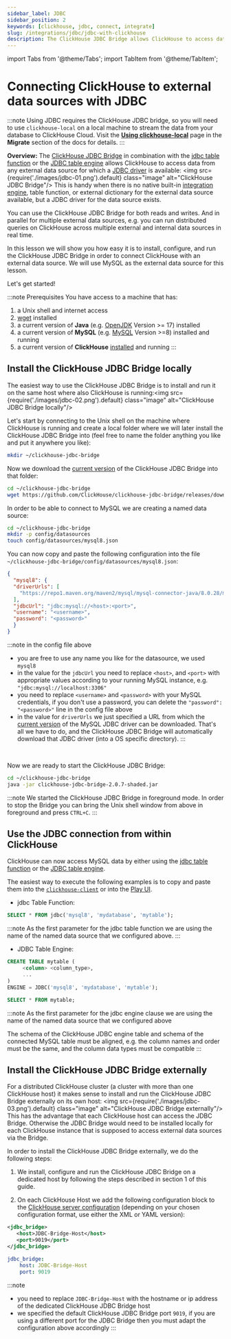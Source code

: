 ```yaml
---
sidebar_label: JDBC
sidebar_position: 2
keywords: [clickhouse, jdbc, connect, integrate]
slug: /integrations/jdbc/jdbc-with-clickhouse
description: The ClickHouse JDBC Bridge allows ClickHouse to access data from any external data source for which a JDBC driver is available
---
```


import Tabs from '@theme/Tabs';
import TabItem from '@theme/TabItem';

# Connecting ClickHouse to external data sources with JDBC

:::note
Using JDBC requires the ClickHouse JDBC bridge, so you will need to use `clickhouse-local` on a local machine to stream the data from your database to ClickHouse Cloud. Visit the [**Using clickhouse-local**](/integrations/migration/clickhouse-local-etl.md#example-2-migrating-from-mysql-to-clickhouse-cloud-with-the-jdbc-bridge) page in the **Migrate** section of the docs for details.
:::

**Overview:** The <a href="https://github.com/ClickHouse/clickhouse-jdbc-bridge" target="_blank">ClickHouse JDBC Bridge</a> in combination with the [jdbc table function](/sql-reference/table-functions/jdbc.md) or the [JDBC table engine](/engines/table-engines/integrations/jdbc.md) allows ClickHouse to access data from any external data source for which a <a href="https://en.wikipedia.org/wiki/JDBC_driver" target="_blank">JDBC driver</a> is available:
<img src={require('./images/jdbc-01.png').default} class="image" alt="ClickHouse JDBC Bridge"/>
This is handy when there is no native built-in [integration engine](/engines/table-engines/index.md#integration-engines-integration-engines), table function, or external dictionary for the external data source available, but a JDBC driver for the data source exists.

You can use the ClickHouse JDBC Bridge for both reads and writes. And in parallel for multiple external data sources, e.g. you can run distributed queries on ClickHouse across multiple external and internal data sources in real time.

In this lesson we will show you how easy it is to install, configure, and run the ClickHouse JDBC Bridge in order to connect ClickHouse with an external data source. We will use MySQL as the external data source for this lesson.

Let's get started!

:::note Prerequisites
You have access to a machine that has:
1. a Unix shell and internet access
2. <a href="https://www.gnu.org/software/wget/" target="_blank">wget</a> installed
3. a current version of **Java** (e.g. <a href="https://openjdk.java.net" target="_blank">OpenJDK</a> Version >= 17) installed
4. a current version of **MySQL** (e.g. <a href="https://www.mysql.com" target="_blank">MySQL</a> Version >=8) installed and running
5. a current version of **ClickHouse** [installed](/getting-started/install.md) and running
:::

## Install the ClickHouse JDBC Bridge locally

The easiest way to use the ClickHouse JDBC Bridge is to install and run it on the same host where also ClickHouse is running:<img src={require('./images/jdbc-02.png').default} class="image" alt="ClickHouse JDBC Bridge locally"/>

Let's start by connecting to the Unix shell on the machine where ClickHouse is running and create a local folder where we will later install the ClickHouse JDBC Bridge into (feel free to name the folder anything you like and put it anywhere you like):
```bash
mkdir ~/clickhouse-jdbc-bridge
```

Now we download the <a href="https://github.com/ClickHouse/clickhouse-jdbc-bridge/releases/" target="_blank">current version</a> of the ClickHouse JDBC Bridge into that folder:

```bash
cd ~/clickhouse-jdbc-bridge
wget https://github.com/ClickHouse/clickhouse-jdbc-bridge/releases/download/v2.0.7/clickhouse-jdbc-bridge-2.0.7-shaded.jar
```

In order to be able to connect to MySQL we are creating a named data source:

 ```bash
 cd ~/clickhouse-jdbc-bridge
 mkdir -p config/datasources
 touch config/datasources/mysql8.json
 ```

 You can now copy and paste the following configuration into the file `~/clickhouse-jdbc-bridge/config/datasources/mysql8.json`:

 ```json
 {
   "mysql8": {
   "driverUrls": [
     "https://repo1.maven.org/maven2/mysql/mysql-connector-java/8.0.28/mysql-connector-java-8.0.28.jar"
   ],
   "jdbcUrl": "jdbc:mysql://<host>:<port>",
   "username": "<username>",
   "password": "<password>"
   }
 }
 ```

:::note
in the config file above
- you are free to use any name you like for the datasource, we used `mysql8`
- in the value for the `jdbcUrl` you need to replace `<host>`, and `<port>` with appropriate values according to your running MySQL instance, e.g. `"jdbc:mysql://localhost:3306"`
- you need to replace `<username>` and `<password>` with your MySQL credentials, if you don't use a password, you can delete the `"password": "<password>"` line in the config file above
- in the value for `driverUrls` we just specified a URL from which the <a href="https://repo1.maven.org/maven2/mysql/mysql-connector-java/" target="_blank">current version</a> of the MySQL JDBC driver can be downloaded. That's all we have to do, and the ClickHouse JDBC Bridge will automatically download that JDBC driver (into a OS specific directory).
:::

<br/>

Now we are ready to start the ClickHouse JDBC Bridge:
 ```bash
 cd ~/clickhouse-jdbc-bridge
 java -jar clickhouse-jdbc-bridge-2.0.7-shaded.jar
 ```
:::note
We started the ClickHouse JDBC Bridge in foreground mode. In order to stop the Bridge you can bring the Unix shell window from above in foreground and press `CTRL+C`.
:::


## Use the JDBC connection from within ClickHouse

ClickHouse can now access MySQL data by either using the [jdbc table function](/sql-reference/table-functions/jdbc.md) or the [JDBC table engine](/engines/table-engines/integrations/jdbc.md).

The easiest way to execute the following examples is to copy and paste them into the [`clickhouse-client`](/interfaces/cli.md) or into the [Play UI](/interfaces/http.md).



- jdbc Table Function:

 ```sql
 SELECT * FROM jdbc('mysql8', 'mydatabase', 'mytable');
 ```
:::note
As the first parameter for the jdbc table function we are using the name of the named data source that we configured above.
:::



- JDBC Table Engine:
 ```sql
 CREATE TABLE mytable (
      <column> <column_type>,
      ...
 )
 ENGINE = JDBC('mysql8', 'mydatabase', 'mytable');

 SELECT * FROM mytable;
 ```
:::note
 As the first parameter for the jdbc engine clause we are using the name of the named data source that we configured above

 The schema of the ClickHouse JDBC engine table and schema of the connected MySQL table must be aligned, e.g. the column names and order must be the same, and the column data types must be compatible
:::







## Install the ClickHouse JDBC Bridge externally

For a distributed ClickHouse cluster (a cluster with more than one ClickHouse host) it makes sense to install and run the ClickHouse JDBC Bridge externally on its own host:
<img src={require('./images/jdbc-03.png').default} class="image" alt="ClickHouse JDBC Bridge externally"/>
This has the advantage that each ClickHouse host can access the JDBC Bridge. Otherwise the JDBC Bridge would need to be installed locally for each ClickHouse instance that is supposed to access external data sources via the Bridge.

In order to install the ClickHouse JDBC Bridge externally, we do the following steps:


1. We install, configure and run the ClickHouse JDBC Bridge on a dedicated host by following the steps described in section 1 of this guide.

2. On each ClickHouse Host we add the following configuration block to the <a href="https://clickhouse.com/docs/en/operations/configuration-files/#configuration_files" target="_blank">ClickHouse server configuration</a> (depending on your chosen configuration format, use either the XML or YAML version):

<Tabs>
<TabItem value="xml" label="XML">

```xml
<jdbc_bridge>
   <host>JDBC-Bridge-Host</host>
   <port>9019</port>
</jdbc_bridge>
```

</TabItem>
<TabItem value="yaml" label="YAML">

```yaml
jdbc_bridge:
    host: JDBC-Bridge-Host
    port: 9019
```

</TabItem>
</Tabs>

:::note
   - you need to replace `JDBC-Bridge-Host` with the hostname or ip address of the dedicated ClickHouse JDBC Bridge host
   - we specified the default ClickHouse JDBC Bridge port `9019`, if you are using a different port for the JDBC Bridge then you must adapt the configuration above accordingly
:::




[//]: # (## 4. Additional Info)

[//]: # ()
[//]: # (TODO: )

[//]: # (- mention that for jdbc table function it is more performant &#40;not two queries each time&#41; to also specify the schema as a parameter)

[//]: # ()
[//]: # (- mention ad hoc query vs table query, saved query, named query)

[//]: # ()
[//]: # (- mention insert into )



